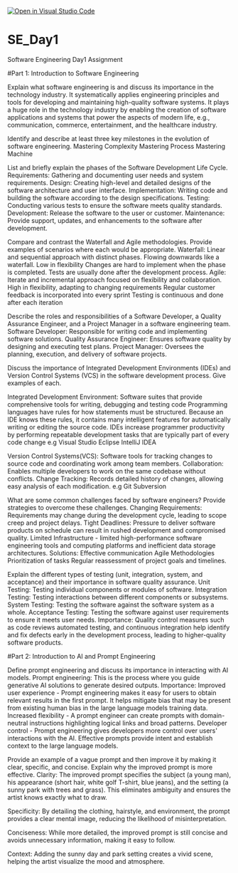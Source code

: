 [![Open in Visual Studio Code](https://classroom.github.com/assets/open-in-vscode-2e0aaae1b6195c2367325f4f02e2d04e9abb55f0b24a779b69b11b9e10269abc.svg)](https://classroom.github.com/online_ide?assignment_repo_id=18400015&assignment_repo_type=AssignmentRepo)
# SE_Day1
Software Engineering Day1 Assignment

#Part 1: Introduction to Software Engineering

Explain what software engineering is and discuss its importance in the technology industry.
 It systematically applies engineering principles and tools for developing and maintaining high-quality software systems. 
 It plays a huge role in the technology industry by enabling the creation of software applications and systems that power the aspects of modern life, e.g., communication, commerce, entertainment, and the healthcare industry.
   
Identify and describe at least three key milestones in the evolution of software engineering.
 Mastering Complexity
 Mastering Process
 Mastering Machine

List and briefly explain the phases of the Software Development Life Cycle.
 Requirements: Gathering and documenting user needs and system requirements.
 Design: Creating high-level and detailed designs of the software architecture and user interface.
 Implementation: Writing code and building the software according to the design specifications.
 Testing: Conducting various tests to ensure the software meets quality standards.
 Development: Release the software to the user or customer.
 Maintenance: Provide support, updates, and enhancements to the software after development.

Compare and contrast the Waterfall and Agile methodologies. Provide examples of scenarios where each would be appropriate.
 Waterfall: Linear and sequential approach with distinct phases.
   Flowing  downwards like a waterfall.
   Low in flexibility
   Changes are hard to implement when the phase is completed.
   Tests are usually done after the development process.
 Agile:  Iterate and incremental approach focused on flexibility and collaboration.
     High in flexibility, adapting to changing requirements
      Regular customer feedback is incorporated into every sprint
      Testing is continuous and done after each iteration

Describe the roles and responsibilities of a Software Developer, a Quality Assurance Engineer, and a Project Manager in a software engineering team.
 Software Developer: Responsible for writing code and implementing software solutions.
 Quality Assurance Engineer: Ensures software quality by designing and executing test plans.
 Project Manager: Oversees the planning, execution, and delivery of software projects.

Discuss the importance of Integrated Development Environments (IDEs) and Version Control Systems (VCS) in the software development process. Give examples of each.

 Integrated Development Environment: Software suites that provide comprehensive tools for writing, 
  debugging and testing code
     Programming languages have rules for how statements must be structured. Because an IDE knows 
      these rules, it contains many intelligent features for automatically writing or editing the 
      source code.
     IDEs increase programmer productivity by performing repeatable development tasks that are 
      typically part of every code change
      e.g
       Visual Studio
       Eclipse
       IntelliJ IDEA
     
 Version Control Systems(VCS): Software tools for tracking changes to source code and
  coordinating work among team members.
    Collaboration: Enables multiple developers to work on the same codebase without conflicts.
    Change Tracking: Records detailed history of changes, allowing easy analysis of each 
     modification.
     e.g
        Git
        Subversion

What are some common challenges faced by software engineers? Provide strategies to overcome these challenges.
 Changing Requirements: Requirements may change during the development cycle, leading to scope creep and project delays.
 Tight Deadlines: Pressure to deliver software products on schedule can result in rushed development and compromised quality.
 Limited Infrastructure - limited high-performance software engineering tools and computing platforms and inefficient data storage architectures.
   Solutions:
       Effective communication
       Agile Methodologies
       Prioritization of tasks
       Regular reassessment of project goals and timelines.
        
Explain the different types of testing (unit, integration, system, and acceptance) and their importance in software quality assurance.
 Unit Testing: Testing individual components or modules of software.
 Integration Testing: Testing interactions between different components or subsystems.
 System Testing: Testing the software against the  software system as a whole.
 Acceptance Testing: Testing the software against user requirements to ensure it meets user needs.
     Importance: Quality control measures such as code reviews automated testing, and continuous integration help identify and fix defects early in the development process, leading to higher-quality software products. 

#Part 2: Introduction to AI and Prompt Engineering


Define prompt engineering and discuss its importance in interacting with AI models.
  Prompt engineering:  This is the process where you guide generative AI solutions to generate desired outputs.
  Importance:
  Improved user experience - Prompt engineering makes it easy for users to obtain relevant results in the first prompt. It helps mitigate bias that may be present from existing human bias in the large language models 
  training data.
  Increased flexibility - A prompt engineer can create prompts with domain-neutral instructions highlighting logical links and broad patterns.
  Developer control - Prompt engineering gives developers more control over users' interactions with the AI.
  Effective prompts provide intent and establish context to the large language models. 


Provide an example of a vague prompt and then improve it by making it clear, specific, and concise. Explain why the improved prompt is more effective.
 Clarity: The improved prompt specifies the subject (a young man), his appearance (short hair, white golf T-shirt, blue jeans), and the setting (a sunny park with trees and grass). This eliminates ambiguity and ensures the artist knows exactly what to draw.

 Specificity: By detailing the clothing, hairstyle, and environment, the prompt provides a clear mental image, reducing the likelihood of misinterpretation.

 Conciseness: While more detailed, the improved prompt is still concise and avoids unnecessary information, making it easy to follow.

 Context: Adding the sunny day and park setting creates a vivid scene, helping the artist visualize the mood and atmosphere.
